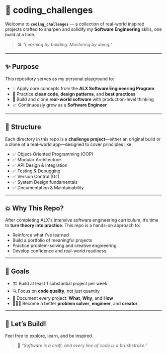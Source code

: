 # 🚀 coding_challenges

Welcome to **`coding_challenges`** — a collection of real-world inspired projects crafted to sharpen and solidify my **Software Engineering** skills, one build at a time.

> 🛠️ _"Learning by building. Mastering by doing."_  

---

## ✨ Purpose

This repository serves as my personal playground to:

- 💡 Apply core concepts from the **ALX Software Engineering Program**
- 🔧 Practice **clean code**, **design patterns**, and **best practices**
- 🧱 Build and clone **real-world software** with production-level thinking
- 📈 Continuously grow as a **Software Engineer**

---

## 📁 Structure

Each directory in this repo is a **challenge project**—either an original build or a clone of a real-world app—designed to cover principles like:

- ✅ Object-Oriented Programming (OOP)
- ✅ Modular Architecture
- ✅ API Design & Integration
- ✅ Testing & Debugging
- ✅ Version Control (Git)
- ✅ System Design fundamentals
- ✅ Documentation & Maintainability

---

## 💥 Why This Repo?

After completing ALX's intensive software engineering curriculum, it’s time to **turn theory into practice**. This repo is a hands-on approach to:

- Reinforce what I've learned
- Build a portfolio of meaningful projects
- Practice problem-solving and creative engineering
- Develop confidence and real-world readiness

---

## 📌 Goals

- 🏗️ Build at least 1 substantial project per week
- 🔍 Focus on **code quality**, not just quantity
- 📝 Document every project: **What**, **Why**, and **How**
- 👨🏾‍💻 Become a better **problem solver**, **engineer**, and **creator**

---

## 🌱 Let’s Build!

Feel free to explore, learn, and be inspired.

> 💬 _“Software is a craft, and every line of code is a brushstroke.”_

